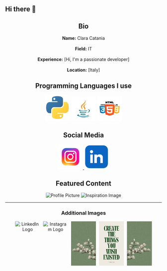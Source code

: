 ## Hi there 👋
<div align="center">

## Bio  
**Name:** Clara Catania  </br>  
**Field:** IT  </br>  
**Experience:** [Hi, I'm a passionate developer]  </br>  
**Location:** [Italy]  </br>  

## Programming Languages I use  
<img src="python_icon.jpeg" alt="Python" width="80">  
<img src="java_logo.jpeg" alt="Java" width="80">  
<img src="css_html_js_logo.jpeg" alt="CSS, HTML, JS" width="80">  

## Social Media  
<a href="https://www.instagram.com/clara.catania_">
  <img src="insta_logo.jpeg" alt="Instagram" width="80">
</a>  
<a href="https://www.linkedin.com/in/clara-catania-885856267/">
  <img src="linkedin_logo.jpeg" alt="LinkedIn" width="80">
</a>  

## Featured Content  
<img src="assets/images/readme_propic.jpeg" alt="Profile Picture" width="120">  
<img src="assets/images/quote.jpeg" alt="Inspiration Image" width="120">  

---

### Additional Images  
<div style="display: flex; justify-content: center; gap: 10px;">
  <img src="linkedin.jpeg" alt="LinkedIn Logo" width="80">
  <img src="insta.jpeg" alt="Instagram Logo" width="80">
  <img src="green_branch_sx_vertical.jpeg" alt="Vertical Image 1" width="80">
  <img src="quote.jpeg" alt="Vertical Image 2" width="80">
  <img src="green_branch_dx_vertical.jpeg" alt="Vertical Image 3" width="80">
</div>

</div>

